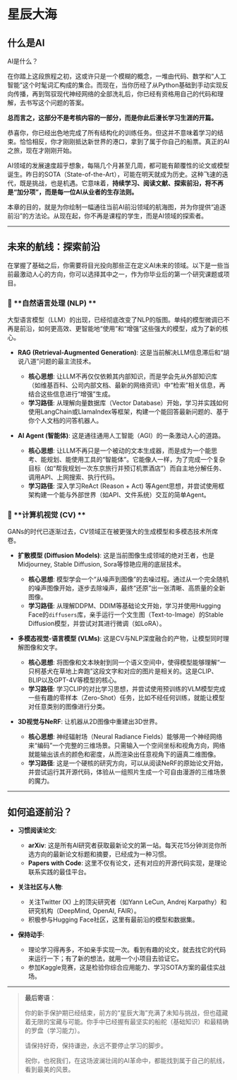 # 星辰大海

## 什么是AI

AI是什么？

在你踏上这段旅程之初，这或许只是一个模糊的概念，一堆由代码、数学和“人工智能”这个时髦词汇构成的集合。而现在，当你历经了从Python基础到手动实现反向传播，再到驾驭现代神经网络的全部洗礼后，你已经有资格用自己的代码和理解，去书写这个问题的答案。

**总而言之，这部分不是考核内容的一部分，而是你此后漫长学习生涯的开篇。**

恭喜你，你已经出色地完成了所有结构化的训练任务。但这并不意味着学习的结束。恰恰相反，你才刚刚抵达新世界的港口，拿到了属于你自己的船票。真正的AI之旅，现在才刚刚开始。

AI领域的发展速度超乎想象，每隔几个月甚至几周，都可能有颠覆性的论文或模型诞生。昨日的SOTA（State-of-the-Art），可能在明天就成为历史。这种飞速的迭代，既是挑战，也是机遇。它意味着，**持续学习、阅读文献、探索前沿，将不再是“加分项”，而是每一位AI从业者的生存法则。**

本章的目的，就是为你绘制一幅通往当前AI前沿领域的航海图，并为你提供“追逐前沿”的方法论。从现在起，你不再是课程的学生，而是AI领域的探索者。

---

## 未来的航线：探索前沿

在掌握了基础之后，你需要将目光投向那些正在定义AI未来的领域。以下是一些当前最激动人心的方向，你可以选择其中之一，作为你毕业后的第一个研究课题或项目。

### 🚀 **自然语言处理 (NLP) **

大型语言模型（LLM）的出现，已经彻底改变了NLP的版图。单纯的模型微调已不再是前沿，如何更高效、更智能地“使用”和“增强”这些强大的模型，成为了新的核心。

* **RAG (Retrieval-Augmented Generation)**: 这是当前解决LLM信息滞后和“胡说八道”问题的最主流技术。

  * **核心思想**: 让LLM不再仅仅依赖其内部知识，而是学会先从外部知识库（如维基百科、公司内部文档、最新的网络资讯）中“检索”相关信息，再结合这些信息进行“增强”生成。
  * **学习路径**: 从理解向量数据库（Vector Database）开始，学习并实践如何使用LangChain或LlamaIndex等框架，构建一个能回答最新问题的、基于你个人文档的问答机器人。

* **AI Agent (智能体)**: 这是通往通用人工智能（AGI）的一条激动人心的道路。

  * **核心思想**: 让LLM不再只是一个被动的文本生成器，而是成为一个能思考、能规划、能使用工具的“智能体”。它能像人一样，为了完成一个复杂目标（如“帮我规划一次东京旅行并预订机票酒店”）而自主地分解任务、调用API、上网搜索、执行代码。
  * **学习路径**: 深入学习ReAct (Reason + Act) 等Agent思想，并尝试使用框架构建一个能与外部世界（如API、文件系统）交互的简单Agent。

### 🌌 **计算机视觉 (CV) **

GANs的时代已逐渐过去，CV领域正在被更强大的生成模型和多模态技术所席卷。

* **扩散模型 (Diffusion Models)**: 这是当前图像生成领域的绝对王者，也是Midjourney, Stable Diffusion, Sora等惊艳应用的底层技术。

  * **核心思想**: 模型学会一个“从噪声到图像”的去噪过程。通过从一个完全随机的噪声图像开始，逐步去除噪声，最终“还原”出一张清晰、高质量的全新图像。
  * **学习路径**: 从理解DDPM、DDIM等基础论文开始，学习并使用Hugging Face的`diffusers`库，亲手运行一个文生图（Text-to-Image）的Stable Diffusion模型，并尝试对其进行微调（如LoRA）。

* **多模态视觉-语言模型 (VLMs)**: 这是CV与NLP深度融合的产物，让模型同时理解图像和文字。

  * **核心思想**: 将图像和文本映射到同一个语义空间中，使得模型能够理解“一只柯基犬在草地上奔跑”这段文字和对应的图片是相关的。这是CLIP、BLIP以及GPT-4V等模型的核心。
  * **学习路径**: 学习CLIP的对比学习思想，并尝试使用预训练的VLM模型完成一些有趣的零样本（Zero-Shot）任务，比如不经任何训练，就能让模型对任意类别的图像进行分类。

* **3D视觉与NeRF**: 让机器从2D图像中重建出3D世界。

  * **核心思想**: 神经辐射场（Neural Radiance Fields）能够用一个神经网络来“编码”一个完整的三维场景。只需输入一个空间坐标和视角方向，网络就能输出该点的颜色和密度，从而渲染出任意视角下的逼真二维图像。
  * **学习路径**: 这是一个硬核的研究方向，可以从阅读NeRF的原始论文开始，并尝试运行其开源代码，体验从一组照片生成一个可自由漫游的三维场景的魔力。

---

## 如何追逐前沿？

* **习惯阅读论文**:

  * **arXiv**: 这是所有AI研究者获取最新论文的第一站。每天花15分钟浏览你所选方向的最新论文标题和摘要，已经成为一种习惯。
  * **Papers with Code**: 这里不仅有论文，还有对应的开源代码实现，是理论联系实践的最佳平台。
* **关注社区与人物**:

  * 关注Twitter (X) 上的顶尖研究者（如Yann LeCun, Andrej Karpathy）和研究机构（DeepMind, OpenAI, FAIR）。
  * 积极参与Hugging Face社区，这里有最前沿的模型和数据集。
* **保持动手**:

  * 理论学习得再多，不如亲手实现一次。看到有趣的论文，就去找它的代码来运行一下；有了新的想法，就用一个小项目去验证它。
  * 参加Kaggle竞赛，这是检验你综合应用能力、学习SOTA方案的最佳实战场。

---

> **最后寄语**：
>
> 你的新手保护期已经结束，前方的“星辰大海”充满了未知与挑战，但也蕴藏着无限的宝藏与可能。你手中已经握有最坚实的船舵（基础知识）和最精确的罗盘（学习能力）。
>
> 请保持好奇，保持谦逊，永远不要停止学习的脚步。
>
> 祝你，也祝我们，在这场波澜壮阔的AI革命中，都能找到属于自己的航线，看到最美的风景。
